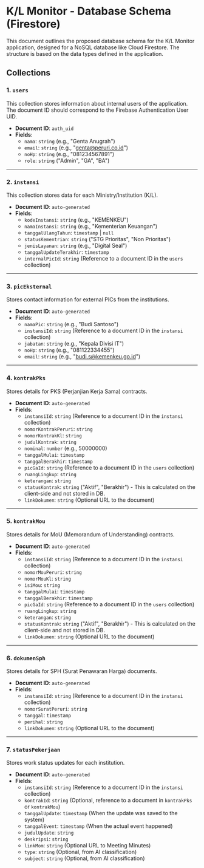 # K/L Monitor - Database Schema (Firestore)

This document outlines the proposed database schema for the K/L Monitor application, designed for a NoSQL database like Cloud Firestore. The structure is based on the data types defined in the application.

## Collections

### 1. `users`

This collection stores information about internal users of the application. The document ID should correspond to the Firebase Authentication User UID.

- **Document ID**: `auth_uid`
- **Fields**:
  - `nama`: `string` (e.g., "Genta Anugrah")
  - `email`: `string` (e.g., "genta@peruri.co.id")
  - `noHp`: `string` (e.g., "081234567891")
  - `role`: `string` ("Admin", "GA", "BA")

---

### 2. `instansi`

This collection stores data for each Ministry/Institution (K/L).

- **Document ID**: `auto-generated`
- **Fields**:
  - `kodeInstansi`: `string` (e.g., "KEMENKEU")
  - `namaInstansi`: `string` (e.g., "Kementerian Keuangan")
  - `tanggalUlangTahun`: `timestamp` | `null`
  - `statusKementrian`: `string` ("STG Prioritas", "Non Prioritas")
  - `jenisLayanan`: `string` (e.g., "Digital Seal")
  - `tanggalUpdateTerakhir`: `timestamp`
  - `internalPicId`: `string` (Reference to a document ID in the `users` collection)

---

### 3. `picEksternal`

Stores contact information for external PICs from the institutions.

- **Document ID**: `auto-generated`
- **Fields**:
  - `namaPic`: `string` (e.g., "Budi Santoso")
  - `instansiId`: `string` (Reference to a document ID in the `instansi` collection)
  - `jabatan`: `string` (e.g., "Kepala Divisi IT")
  - `noHp`: `string` (e.g., "081122334455")
  - `email`: `string` (e.g., "budi.s@kemenkeu.go.id")

---

### 4. `kontrakPks`

Stores details for PKS (Perjanjian Kerja Sama) contracts.

- **Document ID**: `auto-generated`
- **Fields**:
  - `instansiId`: `string` (Reference to a document ID in the `instansi` collection)
  - `nomorKontrakPeruri`: `string`
  - `nomorKontrakKl`: `string`
  - `judulKontrak`: `string`
  - `nominal`: `number` (e.g., 50000000)
  - `tanggalMulai`: `timestamp`
  - `tanggalBerakhir`: `timestamp`
  - `picGaId`: `string` (Reference to a document ID in the `users` collection)
  - `ruangLingkup`: `string`
  - `keterangan`: `string`
  - `statusKontrak`: `string` ("Aktif", "Berakhir") - This is calculated on the client-side and not stored in DB.
  - `linkDokumen`: `string` (Optional URL to the document)

---

### 5. `kontrakMou`

Stores details for MoU (Memorandum of Understanding) contracts.

- **Document ID**: `auto-generated`
- **Fields**:
  - `instansiId`: `string` (Reference to a document ID in the `instansi` collection)
  - `nomorMouPeruri`: `string`
  - `nomorMouKl`: `string`
  - `isiMou`: `string`
  - `tanggalMulai`: `timestamp`
  - `tanggalBerakhir`: `timestamp`
  - `picGaId`: `string` (Reference to a document ID in the `users` collection)
  - `ruangLingkup`: `string`
  - `keterangan`: `string`
  - `statusKontrak`: `string` ("Aktif", "Berakhir") - This is calculated on the client-side and not stored in DB.
  - `linkDokumen`: `string` (Optional URL to the document)

---

### 6. `dokumenSph`

Stores details for SPH (Surat Penawaran Harga) documents.

- **Document ID**: `auto-generated`
- **Fields**:
  - `instansiId`: `string` (Reference to a document ID in the `instansi` collection)
  - `nomorSuratPeruri`: `string`
  - `tanggal`: `timestamp`
  - `perihal`: `string`
  - `linkDokumen`: `string` (Optional URL to the document)

---

### 7. `statusPekerjaan`

Stores work status updates for each institution.

- **Document ID**: `auto-generated`
- **Fields**:
  - `instansiId`: `string` (Reference to a document ID in the `instansi` collection)
  - `kontrakId`: `string` (Optional, reference to a document in `kontrakPks` or `kontrakMou`)
  - `tanggalUpdate`: `timestamp` (When the update was saved to the system)
  - `tanggalEvent`: `timestamp` (When the actual event happened)
  - `judulUpdate`: `string`
  - `deskripsi`: `string`
  - `linkMom`: `string` (Optional URL to Meeting Minutes)
  - `type`: `string` (Optional, from AI classification)
  - `subject`: `string` (Optional, from AI classification)
